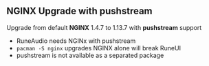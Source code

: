 NGINX Upgrade with pushstream
---

Upgrade from default **NGINX** 1.4.7 to 1.13.7 with **pushstream** support
- RuneAudio needs NGINx with pushstream
- `pacman -S nginx` upgrades NGINX alone will break RuneUI
- pushstream is not available as a separated package
